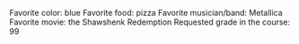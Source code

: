 Favorite color: blue
Favorite food: pizza
Favorite musician/band: Metallica
Favorite movie: the Shawshenk Redemption
Requested grade in the course: 99

